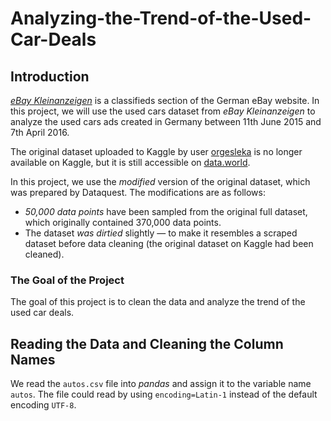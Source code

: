 # Analyzing-the-Trend-of-the-Used-Car-Deals

## Introduction

[_eBay Kleinanzeigen_](https://www.ebay-kleinanzeigen.de/) is a classifieds section of the German eBay website. In this project, we will use the used cars dataset from _eBay Kleinanzeigen_ to analyze the used cars ads created in Germany between 11th June 2015 and 7th April 2016.

The original dataset uploaded to Kaggle by user [orgesleka](https://www.kaggle.com/orgesleka) is no longer available on Kaggle, but it is still accessible on [data.world](https://data.world/data-society/used-cars-data).

In this project, we use the _modified_ version of the original dataset, which was prepared by Dataquest. The modifications are as follows:
- _50,000 data points_ have been sampled from the original full dataset, which originally contained 370,000 data points.
- The dataset _was dirtied_ slightly — to make it resembles a scraped dataset before data cleaning (the original dataset on Kaggle had been cleaned).

### The Goal of the Project
The goal of this project is to clean the data and analyze the trend of the used car deals.

## Reading the Data and Cleaning the Column Names
We read the `autos.csv` file into *pandas* and assign it to the variable name `autos`. The file could read by using `encoding=Latin-1` instead of the default encoding `UTF-8`.
